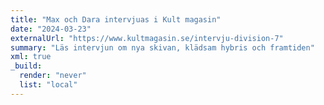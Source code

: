 ```yaml
---
title: "Max och Dara intervjuas i Kult magasin"
date: "2024-03-23"
externalUrl: "https://www.kultmagasin.se/intervju-division-7"
summary: "Läs intervjun om nya skivan, klädsam hybris och framtiden"
xml: true
_build:
  render: "never"
  list: "local"
---
```


